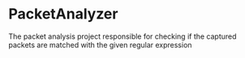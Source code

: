 # PacketAnalyzer
The packet analysis project responsible for checking if the captured packets are matched with the given regular expression
